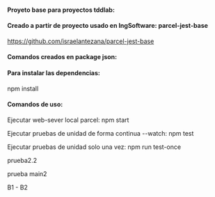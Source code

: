 #### Proyeto base para proyectos tddlab:

#### Creado a partir de proyecto usado en IngSoftware: parcel-jest-base

https://github.com/israelantezana/parcel-jest-base

#### Comandos creados en package json:

#### Para instalar las dependencias:

npm install

#### Comandos de uso:

Ejecutar web-sever local parcel:
npm start

Ejecutar pruebas de unidad de forma continua --watch:
npm test

Ejecutar pruebas de unidad solo una vez:
npm run test-once

prueba2.2

prueba main2

B1 - B2
